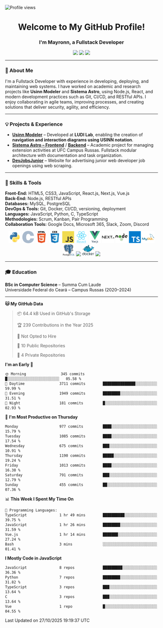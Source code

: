 <p align="left">
  <img src="https://komarev.com/ghpvc/?username=seu-usuario&label=Profile%20views&color=0e75b6&style=flat" alt="Profile views" />
</p>

<h1 align="center">Welcome to My GitHub Profile!</h1>
<h3 align="center">I'm Mayronn, a Fullstack Developer</h3>

<div align="center">
  <a href="http://linkedin.com/in/mayronn-gomes-viana-039293302" target="_blank"><img src="https://img.shields.io/badge/LinkedIn-0077B5?style=for-the-badge&logo=linkedin&logoColor=white" target="_blank"></a> 
  <a href="mailto:cttmayronn@gmail.com"><img src="https://img.shields.io/badge/-Gmail-%23333?style=for-the-badge&logo=gmail&logoColor=white" target="_blank"></a>
  <a href = "https://t.me/dev_mayronn"><img src="https://img.shields.io/badge/Telegram-2CA5E0?style=for-the-badge&logo=telegram&logoColor=white" target="_blank"></a>
</div>

---

### 👋 About Me
I'm a Fullstack Developer with experience in developing, deploying, and maintaining web systems. I have worked on academic and research projects like **Usinn Modeler** and **Sistema Astro**, using Node.js, React, and modern development practices such as Git, CI/CD, and RESTful APIs. I enjoy collaborating in agile teams, improving processes, and creating solutions that deliver security, agility, and efficiency.

---

### 💡 Projects & Experience

- [**Usinn Modeler**](https://usinnmodeler.vercel.app/) – Developed at **LUDI Lab**, enabling the creation of **navigation and interaction diagrams using USINN notation**.
- [**Sistema Astro – Frontend**](https://github.com/MayronnGomes/Astro-FrontEnd) / [**Backend**](https://github.com/MayronnGomes/Astro-BackEnd) – Academic project for managing extension activities at UFC Campus Russas. Fullstack modular architecture with documentation and task organization.  
- [**DevJobsJunior**](https://github.com/MayronnGomes/dev-jobs-junior-frontend) – Website for advertising junior web developer job openings using web scraping.

---

### 🔧 Skills & Tools

**Front-End:** HTML5, CSS3, JavaScript, React.js, Next.js, Vue.js  
**Back-End:** Node.js, RESTful APIs  
**Databases:** MySQL, PostgreSQL  
**DevOps & Tools:** Git, Docker, CI/CD, versioning, deployment  
**Languages:** JavaScript, Python, C, TypeScript  
**Methodologies:** Scrum, Kanban, Pair Programming  
**Collaboration Tools:** Google Docs, Microsoft 365, Slack, Zoom, Discord  

<div align="center">
  <a href="https://www.python.org/"><img src="https://raw.githubusercontent.com/devicons/devicon/master/icons/python/python-original.svg" width="40"/></a>
  <a href="https://www.cprogramming.com/"><img src="https://raw.githubusercontent.com/devicons/devicon/master/icons/c/c-original.svg" width="40"/></a>
  <a href="https://www.w3.org/html/"><img src="https://raw.githubusercontent.com/devicons/devicon/master/icons/html5/html5-original-wordmark.svg" width="40"/></a>
  <a href="https://www.w3schools.com/css/"><img src="https://raw.githubusercontent.com/devicons/devicon/master/icons/css3/css3-original-wordmark.svg" width="40"/></a>
  <a href="https://www.javascript.com/"><img src="https://raw.githubusercontent.com/devicons/devicon/master/icons/javascript/javascript-original.svg" width="40"/></a>
  <a href="https://reactjs.org/"><img src="https://raw.githubusercontent.com/devicons/devicon/master/icons/react/react-original-wordmark.svg" width="40"/></a>
  <a href="https://vuejs.org/"><img src="https://raw.githubusercontent.com/devicons/devicon/master/icons/vuejs/vuejs-original-wordmark.svg" width="40"/></a>
<a href="https://nextjs.org/"><img src="https://raw.githubusercontent.com/devicons/devicon/master/icons/nextjs/nextjs-original-wordmark.svg" width="40"/></a>
  <a href="https://nodejs.org/"><img src="https://raw.githubusercontent.com/devicons/devicon/master/icons/nodejs/nodejs-original-wordmark.svg" width="40"/></a>
  <a href="https://www.typescriptlang.org/"><img src="https://raw.githubusercontent.com/devicons/devicon/master/icons/typescript/typescript-original.svg" width="40"/></a>
  <a href="https://www.mysql.com/"><img src="https://raw.githubusercontent.com/devicons/devicon/master/icons/mysql/mysql-original-wordmark.svg" width="40"/></a>
  <a href="https://www.postgresql.org/"><img src="https://raw.githubusercontent.com/devicons/devicon/master/icons/postgresql/postgresql-original-wordmark.svg" width="40"/></a>
  <a href="https://git-scm.com/"><img src="https://www.vectorlogo.zone/logos/git-scm/git-scm-icon.svg" width="40"/></a>
  <a href="https://docker.com"><img src="https://raw.githubusercontent.com/devicons/devicon/master/icons/docker/docker-original-wordmark.svg" width="40"/></a>
  <a href="https://www.figma.com/"><img src="https://www.vectorlogo.zone/logos/figma/figma-icon.svg" width="40"/></a>
</div>

---

### 🎓 Education
**BSc in Computer Science** – Summa Cum Laude  
Universidade Federal do Ceará – Campus Russas (2020–2024)

---

<!--START_SECTION:waka-->
**🐱 My GitHub Data** 

> 📦 64.4 kB Used in GitHub's Storage 
 > 
> 🏆 239 Contributions in the Year 2025
 > 
> 🚫 Not Opted to Hire
 > 
> 📜 10 Public Repositories 
 > 
> 🔑 4 Private Repositories 
 > 
**I'm an Early 🐤** 

```text
🌞 Morning                345 commits         █░░░░░░░░░░░░░░░░░░░░░░░░   05.58 % 
🌆 Daytime                3711 commits        ███████████████░░░░░░░░░░   59.99 % 
🌃 Evening                1949 commits        ████████░░░░░░░░░░░░░░░░░   31.51 % 
🌙 Night                  181 commits         █░░░░░░░░░░░░░░░░░░░░░░░░   02.93 % 
```
📅 **I'm Most Productive on Thursday** 

```text
Monday                   977 commits         ████░░░░░░░░░░░░░░░░░░░░░   15.79 % 
Tuesday                  1085 commits        ████░░░░░░░░░░░░░░░░░░░░░   17.54 % 
Wednesday                675 commits         ███░░░░░░░░░░░░░░░░░░░░░░   10.91 % 
Thursday                 1190 commits        █████░░░░░░░░░░░░░░░░░░░░   19.24 % 
Friday                   1013 commits        ████░░░░░░░░░░░░░░░░░░░░░   16.38 % 
Saturday                 791 commits         ███░░░░░░░░░░░░░░░░░░░░░░   12.79 % 
Sunday                   455 commits         ██░░░░░░░░░░░░░░░░░░░░░░░   07.36 % 
```


📊 **This Week I Spent My Time On** 

```text
💬 Programming Languages: 
TypeScript               1 hr 49 mins        ██████████░░░░░░░░░░░░░░░   39.75 % 
JavaScript               1 hr 26 mins        ████████░░░░░░░░░░░░░░░░░   31.59 % 
Vue.js                   1 hr 14 mins        ███████░░░░░░░░░░░░░░░░░░   27.24 % 
Bash                     3 mins              ░░░░░░░░░░░░░░░░░░░░░░░░░   01.41 % 
```

**I Mostly Code in JavaScript** 

```text
JavaScript               8 repos             █████████░░░░░░░░░░░░░░░░   36.36 % 
Python                   7 repos             ████████░░░░░░░░░░░░░░░░░   31.82 % 
TypeScript               3 repos             ███░░░░░░░░░░░░░░░░░░░░░░   13.64 % 
C                        3 repos             ███░░░░░░░░░░░░░░░░░░░░░░   13.64 % 
Vue                      1 repo              █░░░░░░░░░░░░░░░░░░░░░░░░   04.55 % 
```




 Last Updated on 27/10/2025 19:19:37 UTC
<!--END_SECTION:waka-->
